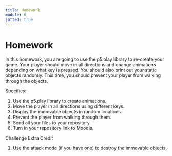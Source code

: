 ```yaml
---
title: Homework
module: 6
jotted: true
---
```


# Homework

In this homework, you are going to use the p5.play library to re-create your game. Your player should move in all directions and change animations depending on what key is pressed.  You should also print out your static objects randomly.  This time, you should prevent your player from walking through the objects.

Specifics:

1. Use the p5.play library to create animations.
2. Move the player in all directions using different keys.
3. Display the immovable objects in random locations.
4. Prevent the player from walking through them.
5. Send all your files to your repository.
6. Turn in your repository link to Moodle.

Challenge Extra Credit

1. Use the attack mode (if you have one) to destroy the immovable objects.